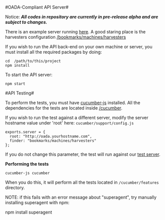 #OADA-Compliant API Server#

Notice: ***All codes in repository are currently in pre-release alpha and are subject to changes.***

There is an example server running [here](http://oada-test.herokuapp.com). A good staring place is the harvesters configuration [/bookmarks/machines/harvesters](http://oada-test.herokuapp.com/bookmarks/machines/harvesters)

If you wish to run the API back-end on your own machine or server, you must install all the required packages by doing:
    
    cd  /path/to/this/project
    npm install
	
To start the API server:

    npm start

#API Testing#

To perform the tests, you must have [cucumber-js](https://github.com/cucumber/cucumber-js) installed.
All the dependencies for the tests are located inside [/cucumber](https://github.com/ssabpisa/oada-test/tree/master/cucumber).

If you wish to run the test against a different server, modify the server hostname value under 'root' here: `cucumber/support/config.js`
   
    exports.server = {
      root: "http://oada.yourhostname.com",
      finder: "bookmarks/machines/harvesters"
    }; 

If you do not change this parameter, the test will run against our [test server](http://oada-test.herokuapp.com). 

**Performing the tests**

    cucumber-js cucumber

When you do this, it will perform all the tests located in `/cucumber/features` directory.

NOTE: if this fails with an error message about "superagent", try manually installing superagent with npm:

   npm install superagent
